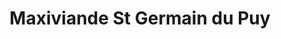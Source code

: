 ---
title: "Maxiviande St Germain du Puy"
url: /saint-germain-du-puy/maxiviande-st-germain-du-puy/
shop: Metzgerei
---